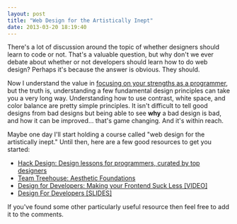 ```yaml
---
layout: post
title: "Web Design for the Artistically Inept"
date: 2013-03-20 18:19:40
---
```


There's a lot of discussion around the topic of whether designers should learn to code or not. That's a valuable question, but why don't we ever debate about whether or not developers should learn how to do web design? Perhaps it's because the answer is obvious. They should.

Now I understand the value in <a href="http://www.codinghorror.com/blog/2006/11/this-is-what-happens-when-you-let-developers-create-ui.html" target="_blank" title="This Is What Happens When You Let Developers Create UI">focusing on your strengths as a programmer</a>, but the truth is, understanding a few fundamental design principles can take you a very long way. Understanding how to use contrast, white space, and color balance are pretty simple principles. It isn't difficult to tell good designs from bad designs but being able to see **why** a bad design is bad, and how it can be improved… that's game changing. And it's within reach.

Maybe one day I'll start holding a course called "web design for the artistically inept." Until then, here are a few good resources to get you started:

*   <a href="http://www.hackdesign.com" target="_blank" title="Design lessons for programmers, curated by top designers">Hack Design: Design lessons for programmers, curated by top designers</a>
*   <a href="http://teamtreehouse.com/library/websites/aesthetic-foundations" target="_blank" title="Aesthetic Foundations">Team Treehouse: Aesthetic Foundations</a>
*   <a href="http://ontwik.com/ui/design-for-developers-making-your-frontend-suck-less/" target="_blank" title="Design for Developers: Making your Frontend Suck Less">Design for Developers: Making your Frontend Suck Less [VIDEO]</a>
*   <a href="http://www.slideshare.net/Wolfr/design-for-developersonlineversionlong" target="_blank" title="Design for Developers slideshow">Design For Developers [SLIDES]</a>

If you've found some other particularly useful resource then feel free to add it to the comments.